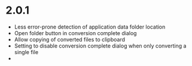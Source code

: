 # 2.0.1

- Less error-prone detection of application data folder location
- Open folder button in conversion complete dialog
- Allow copying of converted files to clipboard
- Setting to disable conversion complete dialog when only converting a single file
- 